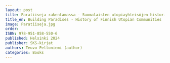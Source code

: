 ```yaml
---
layout: post
title: Paratiiseja rakentamassa - Suomalaisten utopiayhteisöjen historiaa (459s.)
title_en: Building Paradises - History of Finnish Utopian Communities
image: Paratiiseja.jpg
order: 
ISBN: 978-951-858-550-6
published: Helsinki 2024
publisher: SKS-kirjat 
authors: Teuvo Peltoniemi (author)
categories: Books
---
```

